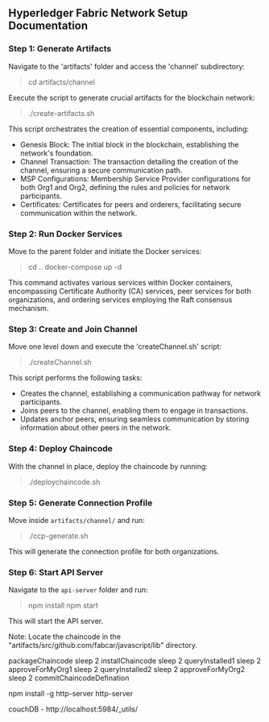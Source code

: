 ## Hyperledger Fabric Network Setup Documentation

### Step 1: Generate Artifacts

Navigate to the 'artifacts' folder and access the 'channel' subdirectory:

> cd artifacts/channel

Execute the script to generate crucial artifacts for the blockchain network:

> ./create-artifacts.sh

This script orchestrates the creation of essential components, including:

- Genesis Block: The initial block in the blockchain, establishing the network's foundation.
- Channel Transaction: The transaction detailing the creation of the channel, ensuring a secure communication path.
- MSP Configurations: Membership Service Provider configurations for both Org1 and Org2, defining the rules and policies for network participants.
- Certificates: Certificates for peers and orderers, facilitating secure communication within the network.

### Step 2: Run Docker Services

Move to the parent folder and initiate the Docker services:

> cd ..
> docker-compose up -d

This command activates various services within Docker containers, encompassing Certificate Authority (CA) services, peer services for both organizations, and ordering services employing the Raft consensus mechanism.

### Step 3: Create and Join Channel

Move one level down and execute the 'createChannel.sh' script:

> ./createChannel.sh

This script performs the following tasks:

- Creates the channel, establishing a communication pathway for network participants.
- Joins peers to the channel, enabling them to engage in transactions.
- Updates anchor peers, ensuring seamless communication by storing information about other peers in the network.

### Step 4: Deploy Chaincode

With the channel in place, deploy the chaincode by running:

> ./deploychaincode.sh

### Step 5: Generate Connection Profile

Move inside `artifacts/channel/` and run:

> ./ccp-generate.sh

This will generate the connection profile for both organizations.

### Step 6: Start API Server

Navigate to the `api-server` folder and run:

> npm install
> npm start

This will start the API server.


Note:
Locate the chaincode in the "artifacts/src/github.com/fabcar/javascript/lib" directory.

packageChaincode
sleep 2
installChaincode
sleep 2
queryInstalled1
sleep 2
approveForMyOrg1
sleep 2
queryInstalled2
sleep 2
approveForMyOrg2
sleep 2
commitChaincodeDefination

npm install -g http-server
http-server


couchDB - http://localhost:5984/_utils/
